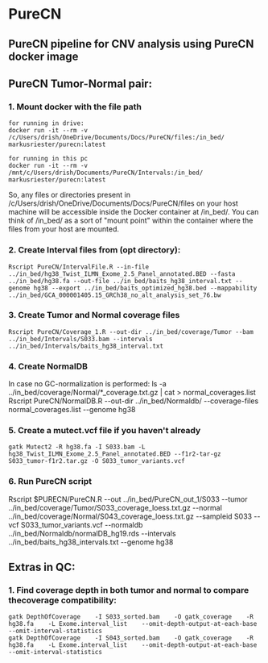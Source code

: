 # PureCN
## PureCN pipeline for CNV analysis using PureCN docker image

## PureCN Tumor-Normal pair:

### 1. Mount docker with the file path

	for running in drive:
	docker run -it --rm -v /c/Users/drish/OneDrive/Documents/Docs/PureCN/files:/in_bed/ markusriester/purecn:latest

	for running in this pc
	docker run -it --rm -v /mnt/c/Users/drish/Documents/PureCN/Intervals:/in_bed/ markusriester/purecn:latest
	
So, any files or directories present in /c/Users/drish/OneDrive/Documents/Docs/PureCN/files on your host machine will be accessible inside the Docker container at /in_bed/. You can think of /in_bed/ as a sort of "mount point" within the container where the files from your host are mounted.

### 2. Create Interval files from (opt directory):	

	Rscript PureCN/IntervalFile.R --in-file ../in_bed/hg38_Twist_ILMN_Exome_2.5_Panel_annotated.BED --fasta ../in_bed/hg38.fa --out-file ../in_bed/baits_hg38_interval.txt --genome hg38 --export ../in_bed/baits_optimized_hg38.bed --mappability ../in_bed/GCA_000001405.15_GRCh38_no_alt_analysis_set_76.bw


### 3. Create Tumor and Normal coverage files

	Rscript PureCN/Coverage_1.R --out-dir ../in_bed/coverage/Tumor --bam ../in_bed/Intervals/S033.bam --intervals ../in_bed/Intervals/baits_hg38_interval.txt

### 4. Create NormalDB

In case no GC-normalization is performed:
	ls -a ../in_bed/coverage/Normal/*_coverage.txt.gz | cat > normal_coverages.list
	Rscript PureCN/NormalDB.R --out-dir ../in_bed/Normaldb/ --coverage-files normal_coverages.list --genome hg38

### 5. Create a mutect.vcf file if you haven't already

	gatk Mutect2 -R hg38.fa -I S033.bam -L hg38_Twist_ILMN_Exome_2.5_Panel_annotated.BED --f1r2-tar-gz S033_tumor-f1r2.tar.gz -O S033_tumor_variants.vcf

### 6. Run PureCN script

Rscript $PURECN/PureCN.R --out ../in_bed/PureCN_out_1/S033 --tumor ../in_bed/coverage/Tumor/S033_coverage_loess.txt.gz --normal ../in_bed/coverage/Normal/S043_coverage_loess.txt.gz --sampleid S033 --vcf S033_tumor_variants.vcf --normaldb ../in_bed/Normaldb/normalDB_hg19.rds --intervals ../in_bed/baits_hg38_intervals.txt --genome hg38




## Extras in QC:
### 1. Find coverage depth in both tumor and normal to compare thecoverage compatibility:
   
	gatk DepthOfCoverage    -I S033_sorted.bam    -O gatk_coverage    -R hg38.fa    -L Exome.interval_list    --omit-depth-output-at-each-base    --omit-interval-statistics
	gatk DepthOfCoverage    -I S043_sorted.bam    -O gatk_coverage    -R hg38.fa    -L Exome.interval_list    --omit-depth-output-at-each-base    --omit-interval-statistics
	
